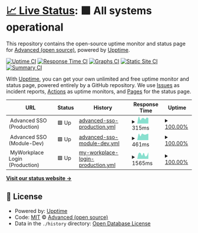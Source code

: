 # [📈 Live Status](https://advancedcsg-open.github.io/platform-status): <!--live status--> **🟩 All systems operational**

This repository contains the open-source uptime monitor and status page for [Advanced (open source)](https://oneadvanced.com), powered by [Upptime](https://github.com/upptime/upptime).

[![Uptime CI](https://github.com/advancedcsg-open/platform-status/workflows/Uptime%20CI/badge.svg)](https://github.com/advancedcsg-open/platform-status/actions?query=workflow%3A%22Uptime+CI%22)
[![Response Time CI](https://github.com/advancedcsg-open/platform-status/workflows/Response%20Time%20CI/badge.svg)](https://github.com/advancedcsg-open/platform-status/actions?query=workflow%3A%22Response+Time+CI%22)
[![Graphs CI](https://github.com/advancedcsg-open/platform-status/workflows/Graphs%20CI/badge.svg)](https://github.com/advancedcsg-open/platform-status/actions?query=workflow%3A%22Graphs+CI%22)
[![Static Site CI](https://github.com/advancedcsg-open/platform-status/workflows/Static%20Site%20CI/badge.svg)](https://github.com/advancedcsg-open/platform-status/actions?query=workflow%3A%22Static+Site+CI%22)
[![Summary CI](https://github.com/advancedcsg-open/platform-status/workflows/Summary%20CI/badge.svg)](https://github.com/advancedcsg-open/platform-status/actions?query=workflow%3A%22Summary+CI%22)

With [Upptime](https://upptime.js.org), you can get your own unlimited and free uptime monitor and status page, powered entirely by a GitHub repository. We use [Issues](https://github.com/advancedcsg-open/platform-status/issues) as incident reports, [Actions](https://github.com/advancedcsg-open/platform-status/actions) as uptime monitors, and [Pages](https://advancedcsg-open.github.io/platform-status) for the status page.

<!--start: status pages-->
<!-- This summary is generated by Upptime (https://github.com/upptime/upptime) -->
<!-- Do not edit this manually, your changes will be overwritten -->
<!-- prettier-ignore -->
| URL | Status | History | Response Time | Uptime |
| --- | ------ | ------- | ------------- | ------ |
| <img alt="" src="https://icons.duckduckgo.com/ip3/null.ico" height="13"> Advanced SSO (Production) | 🟩 Up | [advanced-sso-production.yml](https://github.com/advancedcsg-open/platform-status/commits/HEAD/history/advanced-sso-production.yml) | <details><summary><img alt="Response time graph" src="./graphs/advanced-sso-production/response-time-week.png" height="20"> 315ms</summary><br><a href="https://advancedcsg-open.github.io/platform-status/history/advanced-sso-production"><img alt="Response time 334" src="https://img.shields.io/endpoint?url=https%3A%2F%2Fraw.githubusercontent.com%2Fadvancedcsg-open%2Fplatform-status%2FHEAD%2Fapi%2Fadvanced-sso-production%2Fresponse-time.json"></a><br><a href="https://advancedcsg-open.github.io/platform-status/history/advanced-sso-production"><img alt="24-hour response time 329" src="https://img.shields.io/endpoint?url=https%3A%2F%2Fraw.githubusercontent.com%2Fadvancedcsg-open%2Fplatform-status%2FHEAD%2Fapi%2Fadvanced-sso-production%2Fresponse-time-day.json"></a><br><a href="https://advancedcsg-open.github.io/platform-status/history/advanced-sso-production"><img alt="7-day response time 315" src="https://img.shields.io/endpoint?url=https%3A%2F%2Fraw.githubusercontent.com%2Fadvancedcsg-open%2Fplatform-status%2FHEAD%2Fapi%2Fadvanced-sso-production%2Fresponse-time-week.json"></a><br><a href="https://advancedcsg-open.github.io/platform-status/history/advanced-sso-production"><img alt="30-day response time 301" src="https://img.shields.io/endpoint?url=https%3A%2F%2Fraw.githubusercontent.com%2Fadvancedcsg-open%2Fplatform-status%2FHEAD%2Fapi%2Fadvanced-sso-production%2Fresponse-time-month.json"></a><br><a href="https://advancedcsg-open.github.io/platform-status/history/advanced-sso-production"><img alt="1-year response time 334" src="https://img.shields.io/endpoint?url=https%3A%2F%2Fraw.githubusercontent.com%2Fadvancedcsg-open%2Fplatform-status%2FHEAD%2Fapi%2Fadvanced-sso-production%2Fresponse-time-year.json"></a></details> | <details><summary><a href="https://advancedcsg-open.github.io/platform-status/history/advanced-sso-production">100.00%</a></summary><a href="https://advancedcsg-open.github.io/platform-status/history/advanced-sso-production"><img alt="All-time uptime 99.31%" src="https://img.shields.io/endpoint?url=https%3A%2F%2Fraw.githubusercontent.com%2Fadvancedcsg-open%2Fplatform-status%2FHEAD%2Fapi%2Fadvanced-sso-production%2Fuptime.json"></a><br><a href="https://advancedcsg-open.github.io/platform-status/history/advanced-sso-production"><img alt="24-hour uptime 100.00%" src="https://img.shields.io/endpoint?url=https%3A%2F%2Fraw.githubusercontent.com%2Fadvancedcsg-open%2Fplatform-status%2FHEAD%2Fapi%2Fadvanced-sso-production%2Fuptime-day.json"></a><br><a href="https://advancedcsg-open.github.io/platform-status/history/advanced-sso-production"><img alt="7-day uptime 100.00%" src="https://img.shields.io/endpoint?url=https%3A%2F%2Fraw.githubusercontent.com%2Fadvancedcsg-open%2Fplatform-status%2FHEAD%2Fapi%2Fadvanced-sso-production%2Fuptime-week.json"></a><br><a href="https://advancedcsg-open.github.io/platform-status/history/advanced-sso-production"><img alt="30-day uptime 100.00%" src="https://img.shields.io/endpoint?url=https%3A%2F%2Fraw.githubusercontent.com%2Fadvancedcsg-open%2Fplatform-status%2FHEAD%2Fapi%2Fadvanced-sso-production%2Fuptime-month.json"></a><br><a href="https://advancedcsg-open.github.io/platform-status/history/advanced-sso-production"><img alt="1-year uptime 99.31%" src="https://img.shields.io/endpoint?url=https%3A%2F%2Fraw.githubusercontent.com%2Fadvancedcsg-open%2Fplatform-status%2FHEAD%2Fapi%2Fadvanced-sso-production%2Fuptime-year.json"></a></details>
| <img alt="" src="https://icons.duckduckgo.com/ip3/null.ico" height="13"> Advanced SSO (Module-Dev) | 🟩 Up | [advanced-sso-module-dev.yml](https://github.com/advancedcsg-open/platform-status/commits/HEAD/history/advanced-sso-module-dev.yml) | <details><summary><img alt="Response time graph" src="./graphs/advanced-sso-module-dev/response-time-week.png" height="20"> 461ms</summary><br><a href="https://advancedcsg-open.github.io/platform-status/history/advanced-sso-module-dev"><img alt="Response time 561" src="https://img.shields.io/endpoint?url=https%3A%2F%2Fraw.githubusercontent.com%2Fadvancedcsg-open%2Fplatform-status%2FHEAD%2Fapi%2Fadvanced-sso-module-dev%2Fresponse-time.json"></a><br><a href="https://advancedcsg-open.github.io/platform-status/history/advanced-sso-module-dev"><img alt="24-hour response time 506" src="https://img.shields.io/endpoint?url=https%3A%2F%2Fraw.githubusercontent.com%2Fadvancedcsg-open%2Fplatform-status%2FHEAD%2Fapi%2Fadvanced-sso-module-dev%2Fresponse-time-day.json"></a><br><a href="https://advancedcsg-open.github.io/platform-status/history/advanced-sso-module-dev"><img alt="7-day response time 461" src="https://img.shields.io/endpoint?url=https%3A%2F%2Fraw.githubusercontent.com%2Fadvancedcsg-open%2Fplatform-status%2FHEAD%2Fapi%2Fadvanced-sso-module-dev%2Fresponse-time-week.json"></a><br><a href="https://advancedcsg-open.github.io/platform-status/history/advanced-sso-module-dev"><img alt="30-day response time 512" src="https://img.shields.io/endpoint?url=https%3A%2F%2Fraw.githubusercontent.com%2Fadvancedcsg-open%2Fplatform-status%2FHEAD%2Fapi%2Fadvanced-sso-module-dev%2Fresponse-time-month.json"></a><br><a href="https://advancedcsg-open.github.io/platform-status/history/advanced-sso-module-dev"><img alt="1-year response time 561" src="https://img.shields.io/endpoint?url=https%3A%2F%2Fraw.githubusercontent.com%2Fadvancedcsg-open%2Fplatform-status%2FHEAD%2Fapi%2Fadvanced-sso-module-dev%2Fresponse-time-year.json"></a></details> | <details><summary><a href="https://advancedcsg-open.github.io/platform-status/history/advanced-sso-module-dev">100.00%</a></summary><a href="https://advancedcsg-open.github.io/platform-status/history/advanced-sso-module-dev"><img alt="All-time uptime 99.76%" src="https://img.shields.io/endpoint?url=https%3A%2F%2Fraw.githubusercontent.com%2Fadvancedcsg-open%2Fplatform-status%2FHEAD%2Fapi%2Fadvanced-sso-module-dev%2Fuptime.json"></a><br><a href="https://advancedcsg-open.github.io/platform-status/history/advanced-sso-module-dev"><img alt="24-hour uptime 100.00%" src="https://img.shields.io/endpoint?url=https%3A%2F%2Fraw.githubusercontent.com%2Fadvancedcsg-open%2Fplatform-status%2FHEAD%2Fapi%2Fadvanced-sso-module-dev%2Fuptime-day.json"></a><br><a href="https://advancedcsg-open.github.io/platform-status/history/advanced-sso-module-dev"><img alt="7-day uptime 100.00%" src="https://img.shields.io/endpoint?url=https%3A%2F%2Fraw.githubusercontent.com%2Fadvancedcsg-open%2Fplatform-status%2FHEAD%2Fapi%2Fadvanced-sso-module-dev%2Fuptime-week.json"></a><br><a href="https://advancedcsg-open.github.io/platform-status/history/advanced-sso-module-dev"><img alt="30-day uptime 100.00%" src="https://img.shields.io/endpoint?url=https%3A%2F%2Fraw.githubusercontent.com%2Fadvancedcsg-open%2Fplatform-status%2FHEAD%2Fapi%2Fadvanced-sso-module-dev%2Fuptime-month.json"></a><br><a href="https://advancedcsg-open.github.io/platform-status/history/advanced-sso-module-dev"><img alt="1-year uptime 99.76%" src="https://img.shields.io/endpoint?url=https%3A%2F%2Fraw.githubusercontent.com%2Fadvancedcsg-open%2Fplatform-status%2FHEAD%2Fapi%2Fadvanced-sso-module-dev%2Fuptime-year.json"></a></details>
| <img alt="" src="https://icons.duckduckgo.com/ip3/null.ico" height="13"> MyWorkplace Login (Production) | 🟩 Up | [my-workplace-login-production.yml](https://github.com/advancedcsg-open/platform-status/commits/HEAD/history/my-workplace-login-production.yml) | <details><summary><img alt="Response time graph" src="./graphs/my-workplace-login-production/response-time-week.png" height="20"> 1565ms</summary><br><a href="https://advancedcsg-open.github.io/platform-status/history/my-workplace-login-production"><img alt="Response time 1729" src="https://img.shields.io/endpoint?url=https%3A%2F%2Fraw.githubusercontent.com%2Fadvancedcsg-open%2Fplatform-status%2FHEAD%2Fapi%2Fmy-workplace-login-production%2Fresponse-time.json"></a><br><a href="https://advancedcsg-open.github.io/platform-status/history/my-workplace-login-production"><img alt="24-hour response time 2156" src="https://img.shields.io/endpoint?url=https%3A%2F%2Fraw.githubusercontent.com%2Fadvancedcsg-open%2Fplatform-status%2FHEAD%2Fapi%2Fmy-workplace-login-production%2Fresponse-time-day.json"></a><br><a href="https://advancedcsg-open.github.io/platform-status/history/my-workplace-login-production"><img alt="7-day response time 1565" src="https://img.shields.io/endpoint?url=https%3A%2F%2Fraw.githubusercontent.com%2Fadvancedcsg-open%2Fplatform-status%2FHEAD%2Fapi%2Fmy-workplace-login-production%2Fresponse-time-week.json"></a><br><a href="https://advancedcsg-open.github.io/platform-status/history/my-workplace-login-production"><img alt="30-day response time 1406" src="https://img.shields.io/endpoint?url=https%3A%2F%2Fraw.githubusercontent.com%2Fadvancedcsg-open%2Fplatform-status%2FHEAD%2Fapi%2Fmy-workplace-login-production%2Fresponse-time-month.json"></a><br><a href="https://advancedcsg-open.github.io/platform-status/history/my-workplace-login-production"><img alt="1-year response time 1729" src="https://img.shields.io/endpoint?url=https%3A%2F%2Fraw.githubusercontent.com%2Fadvancedcsg-open%2Fplatform-status%2FHEAD%2Fapi%2Fmy-workplace-login-production%2Fresponse-time-year.json"></a></details> | <details><summary><a href="https://advancedcsg-open.github.io/platform-status/history/my-workplace-login-production">100.00%</a></summary><a href="https://advancedcsg-open.github.io/platform-status/history/my-workplace-login-production"><img alt="All-time uptime 100.00%" src="https://img.shields.io/endpoint?url=https%3A%2F%2Fraw.githubusercontent.com%2Fadvancedcsg-open%2Fplatform-status%2FHEAD%2Fapi%2Fmy-workplace-login-production%2Fuptime.json"></a><br><a href="https://advancedcsg-open.github.io/platform-status/history/my-workplace-login-production"><img alt="24-hour uptime 100.00%" src="https://img.shields.io/endpoint?url=https%3A%2F%2Fraw.githubusercontent.com%2Fadvancedcsg-open%2Fplatform-status%2FHEAD%2Fapi%2Fmy-workplace-login-production%2Fuptime-day.json"></a><br><a href="https://advancedcsg-open.github.io/platform-status/history/my-workplace-login-production"><img alt="7-day uptime 100.00%" src="https://img.shields.io/endpoint?url=https%3A%2F%2Fraw.githubusercontent.com%2Fadvancedcsg-open%2Fplatform-status%2FHEAD%2Fapi%2Fmy-workplace-login-production%2Fuptime-week.json"></a><br><a href="https://advancedcsg-open.github.io/platform-status/history/my-workplace-login-production"><img alt="30-day uptime 100.00%" src="https://img.shields.io/endpoint?url=https%3A%2F%2Fraw.githubusercontent.com%2Fadvancedcsg-open%2Fplatform-status%2FHEAD%2Fapi%2Fmy-workplace-login-production%2Fuptime-month.json"></a><br><a href="https://advancedcsg-open.github.io/platform-status/history/my-workplace-login-production"><img alt="1-year uptime 100.00%" src="https://img.shields.io/endpoint?url=https%3A%2F%2Fraw.githubusercontent.com%2Fadvancedcsg-open%2Fplatform-status%2FHEAD%2Fapi%2Fmy-workplace-login-production%2Fuptime-year.json"></a></details>

<!--end: status pages-->

[**Visit our status website →**](https://advancedcsg-open.github.io/platform-status)

## 📄 License

- Powered by: [Upptime](https://github.com/upptime/upptime)
- Code: [MIT](./LICENSE) © [Advanced (open source)](https://oneadvanced.com)
- Data in the `./history` directory: [Open Database License](https://opendatacommons.org/licenses/odbl/1-0/)

